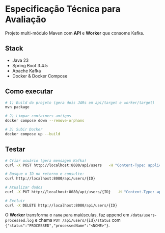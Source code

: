 # Especificação Técnica para Avaliação

Projeto multi-módulo Maven com **API** e **Worker** que consome Kafka.

## Stack
- Java 23
- Spring Boot 3.4.5
- Apache Kafka 
- Docker & Docker Compose

## Como executar
```bash
# 1) Build do projeto (gera dois JARs em api/target e worker/target)
mvn package

# 2) Limpar containers antigos
docker compose down --remove-orphans

# 3) Subir Docker
docker compose up --build
```

## Testar
```bash
# Criar usuário (gera mensagem Kafka)
curl -X POST http://localhost:8080/api/users   -H "Content-Type: application/json"   -d '{"name":"Maria Silva","email":"maria@example.com"}'

# Busque o ID no retorno e consulte:
curl http://localhost:8080/api/users/{ID}

# Atualizar dados
curl -X PUT http://localhost:8080/api/users/{ID}   -H "Content-Type: application/json"   -d '{"name":"Maria S.","email":"maria.s@example.com"}'

# Excluir
curl -X DELETE http://localhost:8080/api/users/{ID}
```
O **Worker** transforma o `name` para maiúsculas, faz append em `/data/users-processed.log` e chama `PUT /api/users/{id}/status` com `{"status":"PROCESSED","processedName":"<NOME>"}`.
